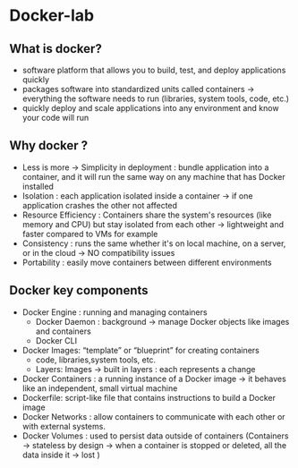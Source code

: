 # Docker-lab


## What is docker?
* software platform that allows you to build, test, and deploy applications quickly
* packages software into standardized units called containers →  everything the software needs to run (libraries, system tools, code, etc.)
* quickly deploy and scale applications into any environment and know your code will run
## Why docker ?
* Less is more → Simplicity in deployment : bundle application into a container, and it will run the same way on any machine that has Docker installed
* Isolation : each application isolated inside a container → if one application crashes the other not affected
* Resource Efficiency :  Containers share the system's resources (like memory and CPU) but stay isolated from each other → lightweight  and faster compared  to VMs for example
* Consistency :  runs the same whether it's on local machine, on a server, or in the cloud → NO compatibility issues
* Portability :  easily move containers between different environments  

## Docker key components 
* Docker Engine : running and managing containers
  * Docker Daemon : background → manage Docker objects like images and containers
  * Docker CLI 
* Docker Images:  “template” or “blueprint” for creating containers
  * code, libraries,system tools, etc. 
  * Layers: Images  → built in layers : each  represents a change 
* Docker Containers :  a running instance of a Docker image → it behaves like an independent, small virtual machine
* Dockerfile: script-like file that contains instructions to build a Docker image
* Docker Networks : allow containers to communicate with each other or with external systems.
* Docker Volumes : used to persist data outside of containers (Containers →  stateless by design → when a container is stopped or deleted, all the data inside it → lost )




